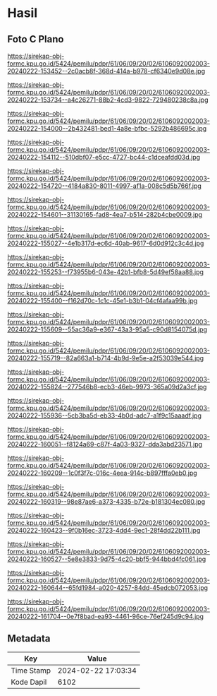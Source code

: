 # Hasil

## Foto C Plano

https://sirekap-obj-formc.kpu.go.id/5424/pemilu/pdpr/61/06/09/20/02/6106092002003-20240222-153452--2c0acb8f-368d-414a-b978-cf6340e9d08e.jpg

https://sirekap-obj-formc.kpu.go.id/5424/pemilu/pdpr/61/06/09/20/02/6106092002003-20240222-153734--a4c26271-88b2-4cd3-9822-729480238c8a.jpg

https://sirekap-obj-formc.kpu.go.id/5424/pemilu/pdpr/61/06/09/20/02/6106092002003-20240222-154000--2b432481-bed1-4a8e-bfbc-5292b486695c.jpg

https://sirekap-obj-formc.kpu.go.id/5424/pemilu/pdpr/61/06/09/20/02/6106092002003-20240222-154112--510dbf07-e5cc-4727-bc44-c1dceafdd03d.jpg

https://sirekap-obj-formc.kpu.go.id/5424/pemilu/pdpr/61/06/09/20/02/6106092002003-20240222-154720--4184a830-8011-4997-af1a-008c5d5b766f.jpg

https://sirekap-obj-formc.kpu.go.id/5424/pemilu/pdpr/61/06/09/20/02/6106092002003-20240222-154601--31130165-fad8-4ea7-b514-282b4cbe0009.jpg

https://sirekap-obj-formc.kpu.go.id/5424/pemilu/pdpr/61/06/09/20/02/6106092002003-20240222-155027--4e1b317d-ec6d-40ab-9617-6d0d912c3c4d.jpg

https://sirekap-obj-formc.kpu.go.id/5424/pemilu/pdpr/61/06/09/20/02/6106092002003-20240222-155253--f73955b6-043e-42b1-bfb8-5d49ef58aa88.jpg

https://sirekap-obj-formc.kpu.go.id/5424/pemilu/pdpr/61/06/09/20/02/6106092002003-20240222-155400--f162d70c-1c1c-45e1-b3b1-04cf4afaa99b.jpg

https://sirekap-obj-formc.kpu.go.id/5424/pemilu/pdpr/61/06/09/20/02/6106092002003-20240222-155609--55ac36a9-e367-43a3-95a5-c90d8154075d.jpg

https://sirekap-obj-formc.kpu.go.id/5424/pemilu/pdpr/61/06/09/20/02/6106092002003-20240222-155719--82a663a1-b714-4b9d-9e5e-a2f53039e544.jpg

https://sirekap-obj-formc.kpu.go.id/5424/pemilu/pdpr/61/06/09/20/02/6106092002003-20240222-155824--277546b8-ecb3-46eb-9973-365a09d2a3cf.jpg

https://sirekap-obj-formc.kpu.go.id/5424/pemilu/pdpr/61/06/09/20/02/6106092002003-20240222-155936--5cb3ba5d-eb33-4b0d-adc7-a1f9c15aaadf.jpg

https://sirekap-obj-formc.kpu.go.id/5424/pemilu/pdpr/61/06/09/20/02/6106092002003-20240222-160051--f8124a69-c87f-4a03-9327-dda3abd23571.jpg

https://sirekap-obj-formc.kpu.go.id/5424/pemilu/pdpr/61/06/09/20/02/6106092002003-20240222-160209--1c0f3f7c-016c-4eea-914c-b897fffa0eb0.jpg

https://sirekap-obj-formc.kpu.go.id/5424/pemilu/pdpr/61/06/09/20/02/6106092002003-20240222-160319--98e87ae6-a373-4335-b72e-b181304ec080.jpg

https://sirekap-obj-formc.kpu.go.id/5424/pemilu/pdpr/61/06/09/20/02/6106092002003-20240222-160423--9f0b16ec-3723-4dd4-9ec1-28f4dd22b111.jpg

https://sirekap-obj-formc.kpu.go.id/5424/pemilu/pdpr/61/06/09/20/02/6106092002003-20240222-160527--5e8e3833-9d75-4c20-bbf5-944bbd4fc061.jpg

https://sirekap-obj-formc.kpu.go.id/5424/pemilu/pdpr/61/06/09/20/02/6106092002003-20240222-160644--65fd1984-a020-4257-84dd-45edcb072053.jpg

https://sirekap-obj-formc.kpu.go.id/5424/pemilu/pdpr/61/06/09/20/02/6106092002003-20240222-161704--0e7f8bad-ea93-4461-96ce-76ef245d9c94.jpg


## Metadata

| Key        | Value               |
| ---------- | ------------------- |
| Time Stamp | 2024-02-22 17:03:34 |
| Kode Dapil | 6102                |




